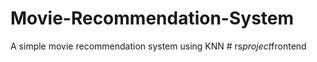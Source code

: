 # Movie-Recommendation-System
A simple movie recommendation system using KNN
#   r s _ p r o j e c t _ f r o n t e n d  
 